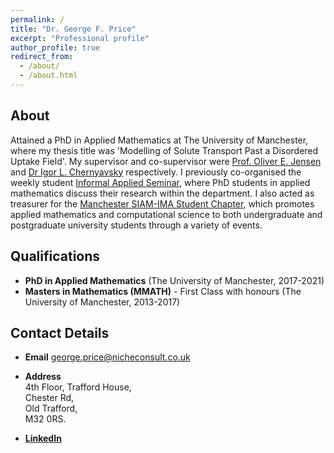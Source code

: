 ```yaml
---
permalink: /
title: "Dr. George F. Price"
excerpt: "Professional profile"
author_profile: true
redirect_from: 
  - /about/
  - /about.html
---
```


## About
Attained a PhD in Applied Mathematics at The University of Manchester, where my thesis title was 'Modelling of Solute Transport Past a Disordered Uptake Field'. My supervisor and co-supervisor were [Prof. Oliver E. Jensen](https://personalpages.manchester.ac.uk/staff/oliver.jensen/) and [Dr Igor L. Chernyavsky](http://math-biophys.info/wiki/) respectively. I previously co-organised the weekly student [Informal Applied Seminar](http://events.manchester.ac.uk/calendar/tag:ser-se-maths-appliedinformal/), where PhD students in applied mathematics discuss their research within the department. I also acted as treasurer for the [Manchester SIAM-IMA Student Chapter](https://www.maths.manchester.ac.uk/~siam/), which promotes applied mathematics and computational science to both undergraduate and postgraduate university students through a variety of events.

## Qualifications

- **PhD in Applied Mathematics** (The University of Manchester, 2017-2021)
- **Masters in Mathematics (MMATH)** - First Class with honours (The University of Manchester, 2013-2017)

## Contact Details

- **Email** george.price@nicheconsult.co.uk

- **Address** <br/>
4th Floor, Trafford House, <br/> 
Chester Rd, <br/> 
Old Trafford, <br/> 
M32 0RS.

- **[LinkedIn](https://uk.linkedin.com/in/gfprice)**
